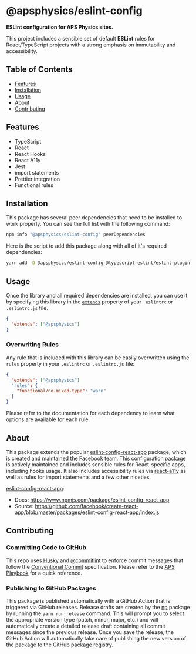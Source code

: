 # @apsphysics/eslint-config

**ESLint configuration for APS Physics sites.**

This project includes a sensible set of default **ESLint** rules for React/TypeScript projects with a strong emphasis on immutability and accessibility.

## Table of Contents

- [Features](#features)
- [Installation](#installation)
- [Usage](#usage)
- [About](#about)
- [Contributing](#contributing)

## Features

- TypeScript
- React
- React Hooks
- React A11y
- Jest
- import statements
- Prettier integration
- Functional rules

## Installation

This package has several peer dependencies that need to be installed to work properly. You can see the full list with the following command:

```sh
npm info "@apsphysics/eslint-config" peerDependencies
```

Here is the script to add this package along with all of it's required dependencies:

```sh
yarn add -D @apsphysics/eslint-config @typescript-eslint/eslint-plugin @typescript-eslint/parser babel-eslint eslint eslint-config-prettier eslint-config-react-app eslint-plugin-flowtype eslint-plugin-functional eslint-plugin-immutable eslint-plugin-import eslint-plugin-jest eslint-plugin-jsx-a11y eslint-plugin-prettier eslint-plugin-react eslint-plugin-react-hooks eslint-plugin-standard prettier typescript
```

## Usage

Once the library and all required dependencies are installed, you can use it by specifying this library in the [`extends`](http://eslint.org/docs/user-guide/configuring#extending-configuration-files) property of your `.eslintrc` or `.eslintrc.js` file.

```json
{
  "extends": ["@apsphysics"]
}
```

### Overwriting Rules

Any rule that is included with this library can be easily overwritten using the `rules` property in your `.eslintrc` or `.eslintrc.js` file:

```json
{
  "extends": ["@apsphysics"]
  "rules": {
    "functional/no-mixed-type": "warn"
  }
}
```

Please refer to the documentation for each dependency to learn what options are available for each rule.

## About

This package extends the popular [eslint-config-react-app](https://www.npmjs.com/package/eslint-config-react-app) package, which is created and maintained the Facebook team. This configuration package is actively maintained and includes sensible rules for React-specific apps, including hooks usage. It also includes accessibility rules via [react-a11y](https://github.com/reactjs/react-a11y) as well as rules for import statements and a few other niceties.

[eslint-config-react-app](https://www.npmjs.com/package/eslint-config-react-app):

- Docs: https://www.npmjs.com/package/eslint-config-react-app
- Source: https://github.com/facebook/create-react-app/blob/master/packages/eslint-config-react-app/index.js

## Contributing

### Committing Code to GitHub

This repo uses [Husky](https://typicode.github.io/husky/#/) and [@commitlint](https://commitlint.js.org/#/) to enforce commit messages that follow the [Conventional Commit](https://www.conventionalcommits.org) specification. Please refer to the [APS Playbook](https://apsphysics.atlassian.net/wiki/spaces/SWENG/pages/993786/Playbook#Conventional-Commits) for a quick reference.

### Publishing to GitHub Packages

This package is published automatically with a GitHub Action that is triggered via GitHub releases. Release drafts are created by the [np](https://www.npmjs.com/package/np) package by running the `yarn run release` command. This will prompt you to select the appropriate version type (patch, minor, major, etc.) and will automatically create a detailed release draft containing all commit messages since the previous release. Once you save the release, the GitHub Action will automatically take care of publishing the new version of the package to the GitHub package registry.
